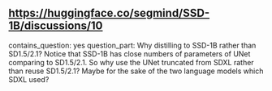 ## https://huggingface.co/segmind/SSD-1B/discussions/10

contains_question: yes
question_part: Why distilling to SSD-1B rather than SD1.5/2.1? Notice that SSD-1B has close numbers of parameters of UNet comparing to SD1.5/2.1. So why use the UNet  truncated from SDXL rather than reuse SD1.5/2.1? Maybe for the sake of the two language models which SDXL used?